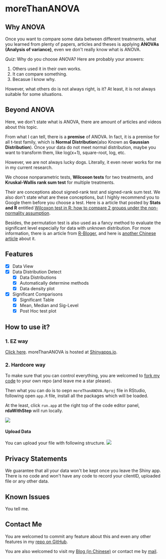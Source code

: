 # moreThanANOVA

## Why ANOVA

Once you want to compare some data between different treatments, what you learned from plenty of papers, articles and theses is applying **ANOVAs (Analysis of variance)**, even we don't really know what is ANOVA.

*Quiz*: Why do you choose ANOVA? Here are probably your answers:

1. Others used it in their own works.
2. It can compare something.
3. Becasue I know why.

However, what others do is not always right, is it? At least, it is not always suitable for some situations.

## Beyond ANOVA

Here, we don't state what is ANOVA, there are amount of articles and videos about this topic.

From what I can tell, there is a **premise** of ANOVA. In fact, it is a premise for all t-test family, which is **Normal Distribution**(also Known as **Gaussian Distribution**). Once your data do not meet normal distribution, maybe you want to transform them, like log(x+1), square-root, log, etc.

However, we are not always lucky dogs. Literally, it even never works for me in my current research.

We choose nonparametric tests, **Wilcoxon tests** for two treatments, and **Kruskal-Wallis rank sum test** for multiple treatments.

Their are conceptions about signed-rank test and signed-rank sum test. We also don't state what are these conceptions, but I highly recommend you to Google them before you choose a test. Here is a article that posted by **Stats and R** entitled [Wilcoxon test in R: how to compare 2 groups under the non-normality assumption](https://www.statsandr.com/blog/wilcoxon-test-in-r-how-to-compare-2-groups-under-the-non-normality-assumption/).

Besides, the permutation test is also used as a fancy method to evaluate the significant level especially for data with unknown distribution. For more information, there is an article from [R-Bloger](https://www.r-bloggers.com/what-is-a-permutation-test/), and here is [another Chinese article](https://www.r-bloggers.com/what-is-a-permutation-test/) about it.

## Features

- [X] Data View
- [X] Data Distribution Detect
  - [X] Data Distributions
  - [X] Automatically determine methods
  - [X] Data density plot
- [X] Significant Comparisons
  - [X] Significant Table
  - [X] Mean, Median and Sig-Level
  - [X] Post Hoc test plot

## How to use it?

### 1. EZ way

[Click here](https://hanchen.shinyapps.io/moreThanANOVA/). moreThanANOVA is hosted at [Shinyapps.io](https://Shinyapps.io).

### 2. Hardcore way

To make sure that you can control everything, you are welcomed to [fork my code](https://github.com/womeimingzi11/moreThanANOVA/fork) to your own repo (and leave me a star please).

Then what you can do is to oepn `moreThanANOVA.Rproj` file in RStudio, following open `app.R` file, install all the packages which will be loaded.

At the least, click `run.app` at the right top of the code editor panel, **rdaWithStep** will run locally.

![](resource/figure/runApp.png)

#### Upload Data

You can upload your file with following structure.
![](resource/figure/table_str.png)

## Privacy Statements

We guarantee that all your data won't be kept once you leave the Shiny app. There is no code and won't have any code to record your cilentID, uploaded file or any other data.

## Known Issues

You tell me.

## Contact Me

You are welcomed to commit any feature about this and even any other features in my [repo on GitHub](https://github.com/womeimingzi11/moreThanANOVA).

You are also welcomed to visit my [Blog (in Chinese)](https://womeimingzi11.github.io) or contact me by [mail](mailto://chenhan28@gmail.com).
